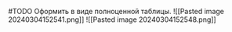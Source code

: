 #TODO Оформить в виде полноценной таблицы.
![[Pasted image 20240304152541.png]]
![[Pasted image 20240304152548.png]]